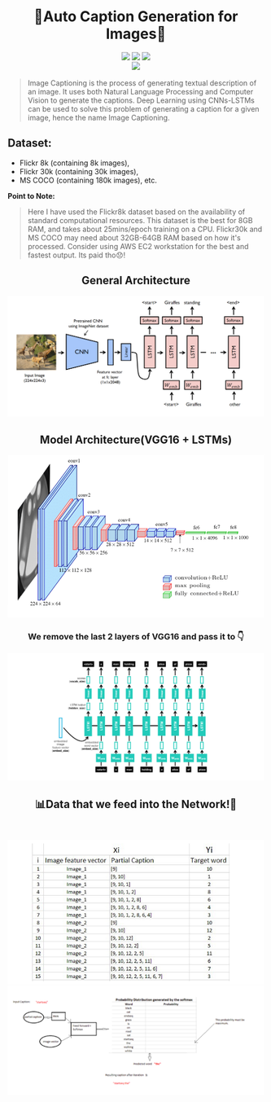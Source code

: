 # <div align="center"> 🤖Auto Caption Generation for Images📸
<p align='center'> 
 <img src="https://img.shields.io/badge/-Auto Image2Caption-brightgreen?style=for-the-badge" />
 <img src="https://forthebadge.com/images/badges/built-with-love.svg" />
 <img src="https://img.shields.io/badge/-By%20Swarnabha%20Das-yellow?style=for-the-badge" /><br>
 <img src="http://ForTheBadge.com/images/badges/made-with-python.svg"/>
</p>
</div>

> Image Captioning is the process of generating textual description of an image. It uses both Natural Language Processing and Computer Vision to generate the captions. Deep Learning using CNNs-LSTMs can be used to solve this problem of generating a caption for a given image, hence the name Image Captioning.

## Dataset:
- Flickr 8k (containing 8k images), 
- Flickr 30k (containing 30k images), 
- MS COCO (containing 180k images), etc.

**Point to Note:**
> Here I have used the Flickr8k dataset based on the availability of standard computational resources. This dataset is the best for 8GB RAM, and takes about 25mins/epoch training on a CPU. 
  Flickr30k and MS COCO may need about 32GB-64GB RAM based on how it's processed. Consider using AWS EC2 workstation for the best and fastest output. Its paid tho😞!
  
## <div align="center">General Architecture
<p align='center'> 
 <img src="https://github.com/sd2001/Auto-Image2Caption/blob/main/model.png" /> 
</p>
  </div>

## <div align="center"> Model Architecture(VGG16 + LSTMs)
<p align='center'> 
 <img src="https://github.com/sd2001/Auto-Image2Caption/blob/main/vgg16.png" /></p>
</div>

### <div align="center"> We remove the last 2 layers of VGG16 and pass it to 👇 
 
 <p align='center'> 
 <img src="https://github.com/sd2001/Auto-Image2Caption/blob/main/lstm.png" />
</p>
</div>

## <div align="center"> 📊Data that we feed into the Network!📁
  <br><p align='center'>
  <img src="https://github.com/sd2001/Auto-Image2Caption/blob/main/encoded.png" />
  <img src="https://github.com/sd2001/Auto-Image2Caption/blob/main/flow.png" />
  </p>  
 </div>
 
